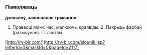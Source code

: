 ### Памаляваць
**дзеяслоў, закончанае трыванне**

1. Правесці які-н. час, малюючы краявіды. 2. Пакрыць фарбай (размоўнае). П. ліштвы.

<a rel="author">[http://rv-blr.com/](http://rv-blr.com/slounik.jsp?letterId=0&maskId=0&pageId=2117)</a>
